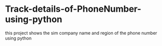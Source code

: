 # Track-details-of-PhoneNumber-using-python
this project shows the sim company name and region of the phone number using python
